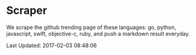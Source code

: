 # Scraper

We scrape the github trending page of these languages: go, python, javascript, swift, objective-c, ruby, and push a markdown result everyday.

Last Updated: 2017-02-03 08:48:06